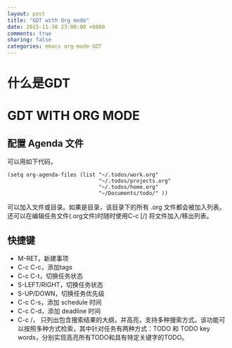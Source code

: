 ```yaml
---
layout: post
title: "GDT with Org mode"
date: 2015-11-30 23:00:00 +0800
comments: true
sharing: false
categories: emacs org-mode GDT
---
```


# 什么是GDT

# GDT WITH ORG MODE

## 配置 Agenda 文件

可以用如下代码，

    (setq org-agenda-files (list "~/.todos/work.org"
                                 "~/.todos/projects.org"
                                 "~/.todos/home.org"
                                 "~/Documents/todo/" ))

可以加入文件或目录。如果是目录，该目录下的所有 .org 文件都会被加入列表。还可以在编辑任务文件(.org文件)时随时使用C-c [/] 将文件加入/移出列表。

## 快捷键

* M-RET，新建事项
* C-c C-c，添加tags
* C-c C-t，切换任务状态
* S-LEFT/RIGHT，切换任务状态
* S-UP/DOWN，切换任务优先级
* C-c C-s，添加 schedule 时间
* C-c C-d，添加 deadline 时间
* C-c /， 只列出包含搜索结果的大纲，并高亮，支持多种搜索方式。该功能可以按照多种方式检索，其中针对任务有两种方式：TODO 和 TODO key words，分别实现高亮所有TODO和具有特定关键字的TODO。
